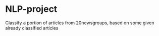 # NLP-project
Classify a portion of articles from 20newsgroups, based on some given already classified articles
